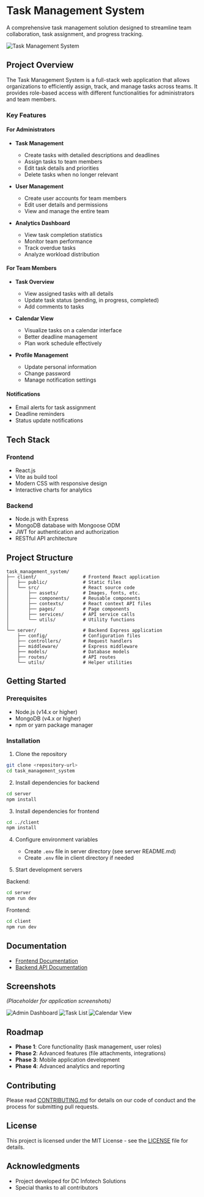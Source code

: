 # Task Management System

A comprehensive task management solution designed to streamline team collaboration, task assignment, and progress tracking.

![Task Management System](https://via.placeholder.com/800x400?text=Task+Management+System)

## Project Overview

The Task Management System is a full-stack web application that allows organizations to efficiently assign, track, and manage tasks across teams. It provides role-based access with different functionalities for administrators and team members.

### Key Features

#### For Administrators

-  **Task Management**

   -  Create tasks with detailed descriptions and deadlines
   -  Assign tasks to team members
   -  Edit task details and priorities
   -  Delete tasks when no longer relevant

-  **User Management**

   -  Create user accounts for team members
   -  Edit user details and permissions
   -  View and manage the entire team

-  **Analytics Dashboard**
   -  View task completion statistics
   -  Monitor team performance
   -  Track overdue tasks
   -  Analyze workload distribution

#### For Team Members

-  **Task Overview**

   -  View assigned tasks with all details
   -  Update task status (pending, in progress, completed)
   -  Add comments to tasks

-  **Calendar View**

   -  Visualize tasks on a calendar interface
   -  Better deadline management
   -  Plan work schedule effectively

-  **Profile Management**
   -  Update personal information
   -  Change password
   -  Manage notification settings

#### Notifications

-  Email alerts for task assignment
-  Deadline reminders
-  Status update notifications

## Tech Stack

### Frontend

-  React.js
-  Vite as build tool
-  Modern CSS with responsive design
-  Interactive charts for analytics

### Backend

-  Node.js with Express
-  MongoDB database with Mongoose ODM
-  JWT for authentication and authorization
-  RESTful API architecture

## Project Structure

```
task_management_system/
├── client/                 # Frontend React application
│   ├── public/             # Static files
│   └── src/                # React source code
│       ├── assets/         # Images, fonts, etc.
│       ├── components/     # Reusable components
│       ├── contexts/       # React context API files
│       ├── pages/          # Page components
│       ├── services/       # API service calls
│       └── utils/          # Utility functions
│
└── server/                 # Backend Express application
    ├── config/             # Configuration files
    ├── controllers/        # Request handlers
    ├── middleware/         # Express middleware
    ├── models/             # Database models
    ├── routes/             # API routes
    └── utils/              # Helper utilities
```

## Getting Started

### Prerequisites

-  Node.js (v14.x or higher)
-  MongoDB (v4.x or higher)
-  npm or yarn package manager

### Installation

1. Clone the repository

```bash
git clone <repository-url>
cd task_management_system
```

2. Install dependencies for backend

```bash
cd server
npm install
```

3. Install dependencies for frontend

```bash
cd ../client
npm install
```

4. Configure environment variables

   -  Create `.env` file in server directory (see server README.md)
   -  Create `.env` file in client directory if needed

5. Start development servers

Backend:

```bash
cd server
npm run dev
```

Frontend:

```bash
cd client
npm run dev
```

## Documentation

-  [Frontend Documentation](./client/README.md)
-  [Backend API Documentation](./server/README.md)

## Screenshots

_(Placeholder for application screenshots)_

![Admin Dashboard](https://via.placeholder.com/400x250?text=Admin+Dashboard)
![Task List](https://via.placeholder.com/400x250?text=Task+List)
![Calendar View](https://via.placeholder.com/400x250?text=Calendar+View)

## Roadmap

-  **Phase 1**: Core functionality (task management, user roles)
-  **Phase 2**: Advanced features (file attachments, integrations)
-  **Phase 3**: Mobile application development
-  **Phase 4**: Advanced analytics and reporting

## Contributing

Please read [CONTRIBUTING.md](CONTRIBUTING.md) for details on our code of conduct and the process for submitting pull requests.

## License

This project is licensed under the MIT License - see the [LICENSE](LICENSE) file for details.

## Acknowledgments

-  Project developed for DC Infotech Solutions
-  Special thanks to all contributors
